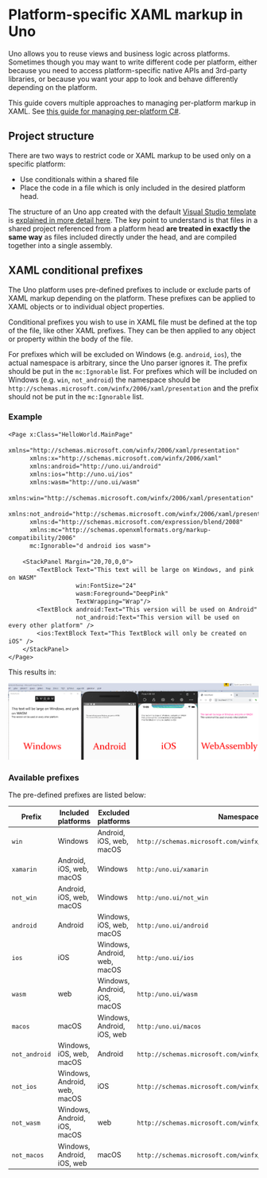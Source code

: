 # Platform-specific XAML markup in Uno

Uno allows you to reuse views and business logic across platforms. Sometimes though you may want to write different code per platform, either because you need to access platform-specific native APIs and 3rd-party libraries, or because you want your app to look and behave differently depending on the platform. 

This guide covers multiple approaches to managing per-platform markup in XAML. See [this guide for managing per-platform C#](platform-specific-csharp.md).

## Project structure

There are two ways to restrict code or XAML markup to be used only on a specific platform:
 * Use conditionals within a shared file
 * Place the code in a file which is only included in the desired platform head.
 
 The structure of an Uno app created with the default [Visual Studio template](https://marketplace.visualstudio.com/items?itemName=nventivecorp.uno-platform-addin) is [explained in more detail here](uno-app-solution-structure.md). The key point to understand is that files in a shared project referenced from a platform head **are treated in exactly the same way** as files included directly under the head, and are compiled together into a single assembly.

## XAML conditional prefixes

The Uno platform uses pre-defined prefixes to include or exclude parts of XAML markup depending on the platform. These prefixes can be applied to XAML objects or to individual object properties.

Conditional prefixes you wish to use in XAML file must be defined at the top of the file, like other XAML prefixes. They can be then applied to any object or property within the body of the file.

For prefixes which will be excluded on Windows (e.g. `android`, `ios`), the actual namespace is arbitrary, since the Uno parser ignores it. The prefix should be put in the `mc:Ignorable` list. For prefixes which will be included on Windows (e.g. `win`, `not_android`) the namespace should be `http://schemas.microsoft.com/winfx/2006/xaml/presentation` and the prefix should not be put in the `mc:Ignorable` list.

### Example

```xaml
<Page x:Class="HelloWorld.MainPage"
	  xmlns="http://schemas.microsoft.com/winfx/2006/xaml/presentation"
	  xmlns:x="http://schemas.microsoft.com/winfx/2006/xaml"
	  xmlns:android="http://uno.ui/android"
	  xmlns:ios="http://uno.ui/ios"
	  xmlns:wasm="http://uno.ui/wasm"
	  xmlns:win="http://schemas.microsoft.com/winfx/2006/xaml/presentation"
	  xmlns:not_android="http://schemas.microsoft.com/winfx/2006/xaml/presentation"
	  xmlns:d="http://schemas.microsoft.com/expression/blend/2008"
	  xmlns:mc="http://schemas.openxmlformats.org/markup-compatibility/2006"
	  mc:Ignorable="d android ios wasm">

	<StackPanel Margin="20,70,0,0">
		<TextBlock Text="This text will be large on Windows, and pink on WASM"
				   win:FontSize="24"
				   wasm:Foreground="DeepPink"
				   TextWrapping="Wrap"/>
		<TextBlock android:Text="This version will be used on Android"
				   not_android:Text="This version will be used on every other platform" />
		<ios:TextBlock Text="This TextBlock will only be created on iOS" />
	</StackPanel>
</Page>
```

This results in:

![Visual output](Assets/platform-specific-xaml.png)

### Available prefixes

The pre-defined prefixes are listed below:

| Prefix        | Included platforms           | Excluded platforms           | Namespace                                                   | Put in `mc:Ignorable`? |
|---------------|------------------------------|------------------------------|-------------------------------------------------------------|------------------------|
| `win`         | Windows                      | Android, iOS, web, macOS     | `http://schemas.microsoft.com/winfx/2006/xaml/presentation` | no                     |
| `xamarin`     | Android, iOS, web, macOS     | Windows                      | `http:/uno.ui/xamarin`                | yes                    |
| `not_win`     | Android, iOS, web, macOS     | Windows                      | `http:/uno.ui/not_win`                | yes                    |
| `android`     | Android                      | Windows, iOS, web, macOS     | `http:/uno.ui/android`                | yes                    |
| `ios`         | iOS                          | Windows, Android, web, macOS | `http:/uno.ui/ios`                    | yes                    |
| `wasm`        | web                          | Windows, Android, iOS, macOS | `http:/uno.ui/wasm`                   | yes                    |
| `macos`       | macOS                        | Windows, Android, iOS, web   | `http:/uno.ui/macos`                  | yes                    |
| `not_android` | Windows, iOS, web, macOS     | Android                      | `http://schemas.microsoft.com/winfx/2006/xaml/presentation` | no                     |
| `not_ios`     | Windows, Android, web, macOS | iOS                          | `http://schemas.microsoft.com/winfx/2006/xaml/presentation` | no                     |
| `not_wasm`    | Windows, Android, iOS, macOS | web                          | `http://schemas.microsoft.com/winfx/2006/xaml/presentation` | no                     |
| `not_macos`   | Windows, Android, iOS, web   | macOS                        | `http://schemas.microsoft.com/winfx/2006/xaml/presentation` | no                     |
